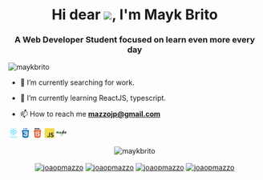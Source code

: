 <h1 align="center">Hi dear <img src="https://raw.githubusercontent.com/kaueMarques/kaueMarques/master/hi.gif" width="30px">, I'm Mayk Brito</h1>
<h3 align="center">A Web Developer Student focused on learn even more every day</h3>
<p align="left"> <img src="https://komarev.com/ghpvc/?username=maykbrito" alt="maykbrito" /> </p>

- 🔭 I’m currently searching for work.

- 🌱 I’m currently learning ReactJS, typescript.

- 📫 How to reach me **mazzojp@gmail.com**

<p align="left">
<img src="https://raw.githubusercontent.com/devicons/devicon/master/icons/react/react-original-wordmark.svg" alt="react" width="20" height="20"/>
<img src="https://raw.githubusercontent.com/devicons/devicon/master/icons/css3/css3-plain-wordmark.svg" alt="css3"  width="20" height="20"/>
<img src="https://raw.githubusercontent.com/devicons/devicon/master/icons/html5/html5-original-wordmark.svg" alt="html5"  width="20" height="20"/>
<img src="https://raw.githubusercontent.com/devicons/devicon/master/icons/javascript/javascript-original.svg" alt="javascript" width="20" height="20"/>
<img src="https://raw.githubusercontent.com/devicons/devicon/master/icons/nodejs/nodejs-original-wordmark.svg" alt="nodejs" width="20" height="20"/></p><p align="center">
<img src="https://github-readme-stats.vercel.app/api?username=joaopmazzo&show_icons=true" alt="maykbrito"/> 
</p>

<p align="center">
<a href="https://twitter.com/zemazzo" target="blank"><img align="center" src="https://cdn.jsdelivr.net/npm/simple-icons@3.0.1/icons/twitter.svg" alt="joaopmazzo" height="20" width="20" /></a>
<a href="https://linkedin.com/in/joão-paulo-mazzo" target="blank"><img align="center" src="https://cdn.jsdelivr.net/npm/simple-icons@3.0.1/icons/linkedin.svg" alt="joaopmazzo" height="20" width="20" /></a>
<a href="https://fb.com/joaopaulo.mazzo" target="blank"><img align="center" src="https://cdn.jsdelivr.net/npm/simple-icons@3.0.1/icons/facebook.svg" alt="joaopmazzo" height="20" width="20" /></a>
<a href="https://instagram.com/jp.mazzo" target="blank"><img align="center" src="https://cdn.jsdelivr.net/npm/simple-icons@3.0.1/icons/instagram.svg" alt="joaopmazzo" height="20" width="20" /></a>
</p>
